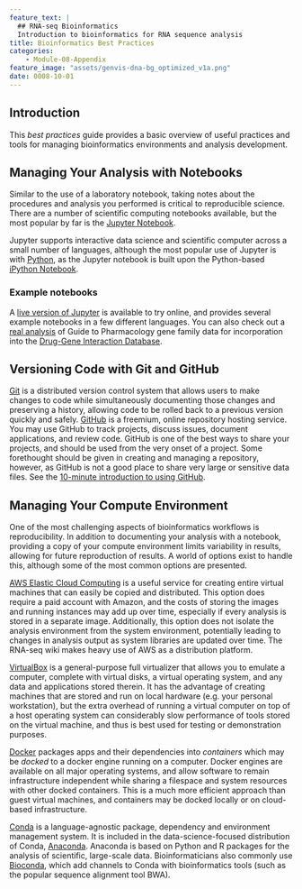 ```yaml
---
feature_text: |
  ## RNA-seq Bioinformatics
  Introduction to bioinformatics for RNA sequence analysis
title: Bioinformatics Best Practices
categories:
    - Module-08-Appendix
feature_image: "assets/genvis-dna-bg_optimized_v1a.png"
date: 0008-10-01
---
```


## Introduction

This _best practices_ guide provides a basic overview of useful practices and tools for managing bioinformatics environments and analysis development. 

## Managing Your Analysis with Notebooks

Similar to the use of a laboratory notebook, taking notes about the procedures and analysis you performed is critical to reproducible science. There are a number of scientific computing notebooks available, but the most popular by far is the [Jupyter Notebook][Jupyter].

[Jupyter]: http://jupyter.org/

Jupyter supports interactive data science and scientific computer across a small number of languages, although the most popular use of Jupyter is with [Python][Python], as the Jupyter notebook is built upon the Python-based [iPython Notebook][iPython].

[Python]: https://www.python.org/
[iPython]: https://ipython.org/
 

### Example notebooks

A [live version of Jupyter][live-Jupyter] is available to try online, and provides several example notebooks in a few different languages. You can also check out a [real analysis][analysis] of Guide to Pharmacology gene family data for incorporation into the [Drug-Gene Interaction Database][dgidb]. 

[live-Jupyter]: https://try.jupyter.org
[analysis]: https://gist.github.com/ahwagner/595291c53ddaf8da64e995ad3a555d54
[dgidb]: http://dgidb.genome.wustl.edu/faq

## Versioning Code with Git and GitHub

[Git][git] is a distributed version control system that allows users to make changes to code while simultaneously documenting those changes and preserving a history, allowing code to be rolled back to a previous version quickly and safely. [GitHub][GitHub] is a freemium, online repository hosting service. You may use GitHub to track projects, discuss issues, document applications, and review code. GitHub is one of the best ways to share your projects, and should be used from the very onset of a project. Some forethought should be given in creating and managing a repository, however, as GitHub is not a good place to share very large or sensitive data files. See the [10-minute introduction to using GitHub][GitHub-guide].

[git]: https://git-scm.com/
[GitHub]: https://github.com/
[GitHub-guide]: https://guides.github.com/activities/hello-world/ 

## Managing Your Compute Environment

One of the most challenging aspects of bioinformatics workflows is reproducibility. In addition to documenting your analysis with a notebook, providing a copy of your compute environment limits variability in results, allowing for future reproduction of results. A world of options exist to handle this, although some of the most common options are presented.

[AWS Elastic Cloud Computing][EC2] is a useful service for creating entire virtual machines that can easily be copied and distributed. This option does require a paid account with Amazon, and the costs of storing the images and running instances may add up over time, especially if every analysis is stored in a separate image. Additionally, this option does not isolate the analysis environment from the system environment, potentially leading to changes in analysis output as system libraries are updated over time. The RNA-seq wiki makes heavy use of AWS as a distribution platform.

[VirtualBox][VirtualBox] is a general-purpose full virtualizer that allows you to emulate a computer, complete with virtual disks, a virtual operating system, and any data and applications stored therein. It has the advantage of creating machines that are stored and run on local hardware (e.g. your personal workstation), but the extra overhead of running a virtual computer on top of a host operating system can considerably slow performance of tools stored on the virtual machine, and thus is best used for testing or demonstration purposes.

[Docker][Docker] packages apps and their dependencies into _containers_ which may be _docked_ to a docker engine running on a computer. Docker engines are available on all major operating systems, and allow software to remain infrastructure independent while sharing a filespace and system resources with other docked containers.  This is a much more efficient approach than guest virtual machines, and containers may be docked locally or on cloud-based infrastructure.

[Conda][Conda] is a language-agnostic package, dependency and environment management system. It is included in the data-science-focused distribution of Conda, [Anaconda][Anaconda]. Anaconda is based on Python and R packages for the analysis of scientific, large-scale data. Bioinformaticians also commonly use [Bioconda][Bioconda], which add channels to Conda with bioinformatics tools (such as the popular sequence alignment tool BWA).

[Anaconda]: https://www.continuum.io/why-anaconda
[Conda]: http://conda.pydata.org/docs/
[Bioconda]: https://bioconda.github.io/
[EC2]: https://aws.amazon.com/ec2/
[VirtualBox]: https://www.virtualbox.org/wiki/Downloads
[Docker]: https://docs.docker.com/engine/understanding-docker/